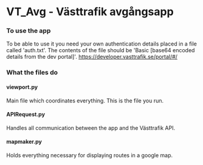 # VT_Avg - Västtrafik avgångsapp

### To use the app
To be able to use it you need your own authentication details placed in a file called 'auth.txt'. The contents of the file should be 'Basic [base64 encoded details from the dev portal]'.
https://developer.vasttrafik.se/portal/#/


### What the files do

#### viewport.py
Main file which coordinates everything. This is the file you run.

#### APIRequest.py
Handles all communication between the app and the Västtrafik API.

#### mapmaker.py
Holds everything necessary for displaying routes in a google map.
